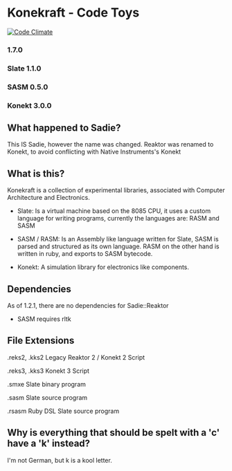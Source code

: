 Konekraft - Code Toys
=====================
[![Code Climate](https://codeclimate.com/github/IceDragon200/konekraft.svg)](https://codeclimate.com/github/IceDragon200/konekraft)
### 1.7.0
### Slate 1.1.0
### SASM 0.5.0
### Konekt 3.0.0

## What happened to Sadie?
This IS Sadie, however the name was changed.
Reaktor was renamed to Konekt, to avoid conflicting with Native Instruments's Konekt

## What is this?
Konekraft is a collection of experimental libraries, associated with Computer
Architecture and Electronics.
* Slate:
  Is a virtual machine based on the 8085 CPU, it uses a custom
  language for writing programs, currently the languages are: RASM and SASM

* SASM / RASM:
  Is an Assembly like language written for Slate, SASM is parsed and structured
  as its own language.
  RASM on the other hand is written in ruby, and exports to SASM bytecode.

* Konekt:
  A simulation library for electronics like components.

## Dependencies
As of 1.2.1, there are no dependencies for Sadie::Reaktor

* SASM requires rltk

## File Extensions
.reks2, .kks2
  Legacy Reaktor 2 / Konekt 2 Script

.reks3, .kks3
  Konekt 3 Script

.smxe
  Slate binary program

.sasm
  Slate source program

.rsasm
  Ruby DSL Slate source program

## Why is everything that should be spelt with a 'c' have a 'k' instead?
I'm not German, but k is a kool letter.
